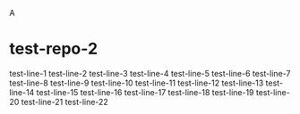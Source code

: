 
A
# test-repo-2
test-line-1
test-line-2
test-line-3
test-line-4
test-line-5
test-line-6
test-line-7
test-line-8
test-line-9
test-line-10
test-line-11
test-line-12
test-line-13
test-line-14
test-line-15
test-line-16
test-line-17
test-line-18
test-line-19
test-line-20
test-line-21
test-line-22
